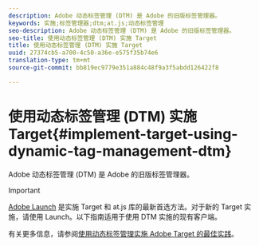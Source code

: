 ```yaml
---
description: Adobe 动态标签管理 (DTM) 是 Adobe 的旧版标签管理器。
keywords: 实施;标签管理器;dtm;at.js;动态标签管理
seo-description: Adobe 动态标签管理 (DTM) 是 Adobe 的旧版标签管理器。
seo-title: 使用动态标签管理 (DTM) 实施 Target
title: 使用动态标签管理 (DTM) 实施 Target
uuid: 27374cb5-a700-4c50-a36e-e575f35b74e6
translation-type: tm+mt
source-git-commit: bb819ec9779e351a884c48f9a3f5abdd126422f8

---
```



# 使用动态标签管理 (DTM) 实施 Target{#implement-target-using-dynamic-tag-management-dtm}

Adobe 动态标签管理 (DTM) 是 Adobe 的旧版标签管理器。

>[!IMPORTANT]
>
>[Adobe Launch](../../../c-implementing-target/c-implementing-target-for-client-side-web/how-to-deployatjs/cmp-implementing-target-using-adobe-launch.md#topic_5234DDAEB0834333BD6BA1B05892FC25) 是实施 Target 和 at.js 库的最新首选方法。对于新的 Target 实施，请使用 Launch。以下指南适用于使用 DTM 实施的现有客户端。

有关更多信息，请参阅[使用动态标签管理实施 Adobe Target 的最佳实践](https://marketing.adobe.com/resources/help/en_US/dtm/target/)。
